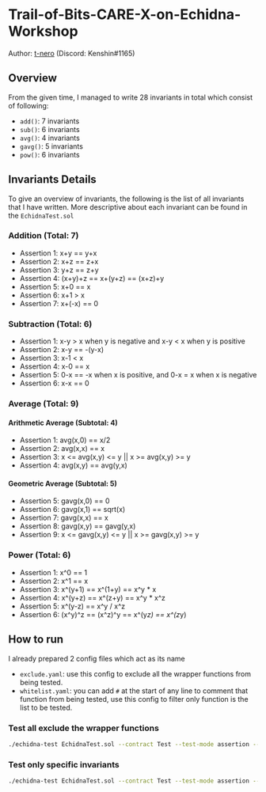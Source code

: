 # Trail-of-Bits-CARE-X-on-Echidna-Workshop
Author: [t-nero](https://twitter.com/NonFungibleNero) (Discord: Kenshin#1165)

## Overview
From the given time, I managed to write 28 invariants in total which consist of following:
* `add()`: 7 invariants
* `sub()`: 6 invariants
* `avg()`: 4 invariants
* `gavg()`: 5 invariants
* `pow()`: 6 invariants

## Invariants Details
To give an overview of invariants, the following is the list of all invariants that I have written. More descriptive about each invariant can be found in the `EchidnaTest.sol`

### Addition (Total: 7)
* Assertion 1: x+y == y+x
* Assertion 2: x+z == z+x
* Assertion 3: y+z == z+y
* Assertion 4: (x+y)+z == x+(y+z) == (x+z)+y
* Assertion 5: x+0 == x
* Assertion 6: x+1 > x
* Assertion 7: x+(-x) == 0

### Subtraction (Total: 6)
* Assertion 1: x-y > x when y is negative and x-y < x when y is positive
* Assertion 2: x-y == -(y-x)
* Assertion 3: x-1 < x
* Assertion 4: x-0 == x
* Assertion 5: 0-x == -x when x is positive, and 0-x = x when x is negative
* Assertion 6: x-x == 0

### Average (Total: 9)
#### Arithmetic Average (Subtotal: 4)
* Assertion 1: avg(x,0) == x/2
* Assertion 2: avg(x,x) == x
* Assertion 3: x <= avg(x,y) <= y || x >= avg(x,y) >= y
* Assertion 4: avg(x,y) == avg(y,x)

#### Geometric Average (Subtotal: 5)
* Assertion 5: gavg(x,0) == 0
* Assertion 6: gavg(x,1) == sqrt(x)
* Assertion 7: gavg(x,x) == x
* Assertion 8: gavg(x,y) == gavg(y,x)
* Assertion 9: x <= gavg(x,y) <= y || x >= gavg(x,y) >= y

### Power (Total: 6)
* Assertion 1: x^0 == 1
* Assertion 2: x^1 == x
* Assertion 3: x^(y+1) == x^(1+y) == x^y * x
* Assertion 4: x^(y+z) == x^(z+y) ==  x^y * x^z
* Assertion 5: x^(y-z) == x^y / x^z
* Assertion 6: (x^y)^z == (x^z)^y == x^(y*z) == x^(z*y)

## How to run
I already prepared 2 config files which act as its name
* `exclude.yaml`: use this config to exclude all the wrapper functions from being tested.
* `whitelist.yaml`: you can add `#` at the start of any line to comment that function from being tested, use this config to filter only function is the list to be tested.

### Test all exclude the wrapper functions
```bash
./echidna-test EchidnaTest.sol --contract Test --test-mode assertion --corpus-dir corpus --test-limit <total_test_limit> --config exclude.yaml
```

### Test only specific invariants
```bash
./echidna-test EchidnaTest.sol --contract Test --test-mode assertion --corpus-dir corpus --test-limit <total_test_limit> --config whitelist.yaml
```